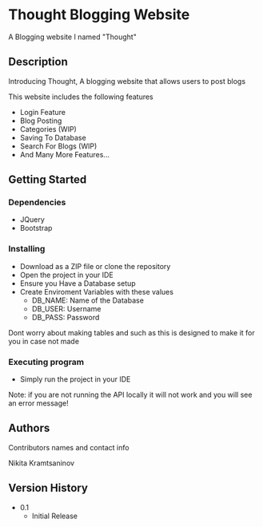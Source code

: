 # Thought Blogging Website

A Blogging website I named "Thought"

## Description

Introducing Thought, A blogging website that allows users to post blogs

This website includes the following features

- Login Feature
- Blog Posting
- Categories (WIP)
- Saving To Database
- Search For Blogs (WIP)
- And Many More Features...

## Getting Started

### Dependencies

* JQuery
* Bootstrap

### Installing

* Download as a ZIP file or clone the repository
* Open the project in your IDE
* Ensure you Have a Database setup
* Create Enviroment Variables with these values
  - DB_NAME: Name of the Database
  - DB_USER: Username
  - DB_PASS: Password
 
Dont worry about making tables and such as this is designed to make it for you in case not made

### Executing program

* Simply run the project in your IDE

Note: if you are not running the API locally it will not work and you will see an error message!

## Authors

Contributors names and contact info

Nikita Kramtsaninov

## Version History

* 0.1
    * Initial Release
